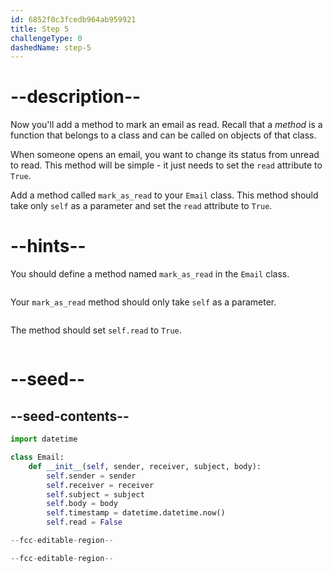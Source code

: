 ```yaml
---
id: 6852f0c3fcedb964ab959921
title: Step 5
challengeType: 0
dashedName: step-5
---
```


# --description--

Now you'll add a method to mark an email as read. Recall that a *method* is a function that belongs to a class and can be called on objects of that class.

When someone opens an email, you want to change its status from unread to read. This method will be simple - it just needs to set the `read` attribute to `True`.

Add a method called `mark_as_read` to your `Email` class. This method should take only `self` as a parameter and set the `read` attribute to `True`.

# --hints--

You should define a method named `mark_as_read` in the `Email` class.

```js

```

Your `mark_as_read` method should only take `self` as a parameter.

```js

```

The method should set `self.read` to `True`.

```js

```

# --seed--

## --seed-contents--

```py
import datetime

class Email:
    def __init__(self, sender, receiver, subject, body):
        self.sender = sender
        self.receiver = receiver
        self.subject = subject
        self.body = body
        self.timestamp = datetime.datetime.now()
        self.read = False

--fcc-editable-region--

--fcc-editable-region--
```
